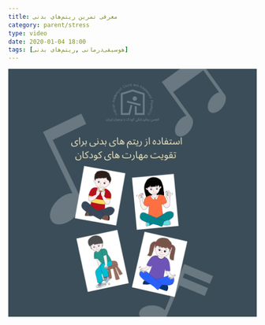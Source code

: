 ```yaml
---
title: معرفی تمرین ریتم‌های بدنی
category: parent/stress
type: video
date: 2020-01-04 18:00
tags: [هوسیقی‌درمانی ,ریتم‌های بدنی]
---
```


[![](../../static/images/body-percusion-cover.png)](../../static/videos/body-percusion.mp4)
